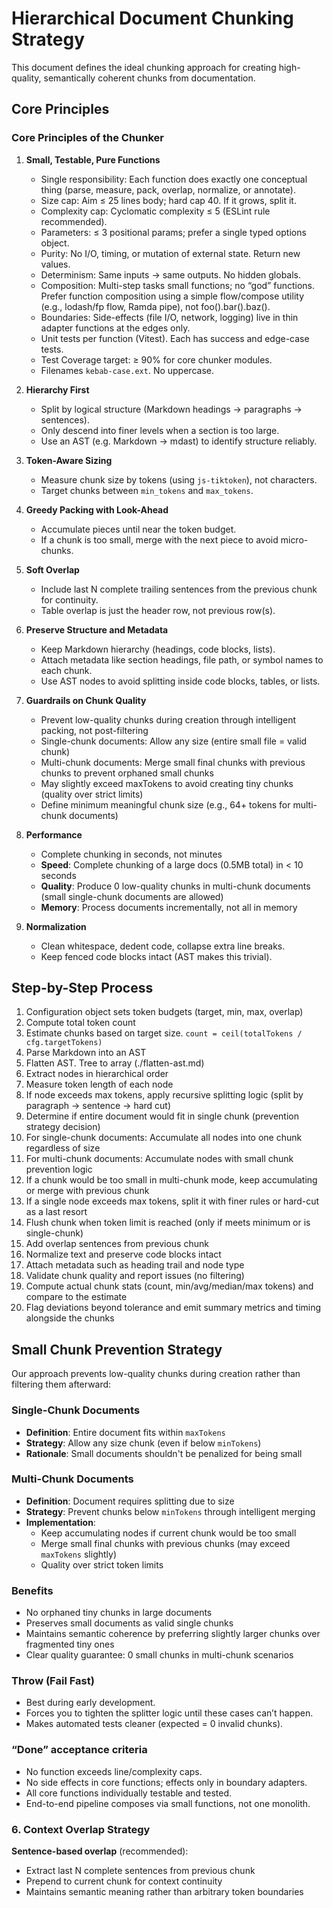 # Hierarchical Document Chunking Strategy

This document defines the ideal chunking approach for creating high-quality, semantically coherent chunks from documentation.

## Core Principles

### Core Principles of the Chunker

1. **Small, Testable, Pure Functions**
   * Single responsibility: Each function does exactly one conceptual thing (parse, measure, pack, overlap, normalize, or annotate).
   * Size cap: Aim ≤ 25 lines body; hard cap 40. If it grows, split it.
   * Complexity cap: Cyclomatic complexity ≤ 5 (ESLint rule recommended).
   * Parameters: ≤ 3 positional params; prefer a single typed options object.
   * Purity: No I/O, timing, or mutation of external state. Return new values.
   * Determinism: Same inputs → same outputs. No hidden globals.
   * Composition: Multi-step tasks small functions; no “god” functions. Prefer function composition using a simple flow/compose utility (e.g., lodash/fp flow, Ramda pipe), not foo().bar().baz().
   * Boundaries: Side-effects (file I/O, network, logging) live in thin adapter functions at the edges only.
   * Unit tests per function (Vitest). Each has success and edge-case tests.
   * Test Coverage target: ≥ 90% for core chunker modules.
   * Filenames `kebab-case.ext`. No uppercase.

2. **Hierarchy First**

   * Split by logical structure (Markdown headings → paragraphs → sentences).
   * Only descend into finer levels when a section is too large.
   * Use an AST (e.g. Markdown → mdast) to identify structure reliably.

3. **Token-Aware Sizing**

   * Measure chunk size by tokens (using `js-tiktoken`), not characters.
   * Target chunks between `min_tokens` and `max_tokens`.

4. **Greedy Packing with Look-Ahead**

   * Accumulate pieces until near the token budget.
   * If a chunk is too small, merge with the next piece to avoid micro-chunks.

5. **Soft Overlap**

   * Include last N complete trailing sentences from the previous chunk for continuity.
   * Table overlap is just the header row, not previous row(s).

6. **Preserve Structure and Metadata**

   * Keep Markdown hierarchy (headings, code blocks, lists).
   * Attach metadata like section headings, file path, or symbol names to each chunk.
   * Use AST nodes to avoid splitting inside code blocks, tables, or lists.

7. **Guardrails on Chunk Quality**
   * Prevent low-quality chunks during creation through intelligent packing, not post-filtering
   * Single-chunk documents: Allow any size (entire small file = valid chunk)
   * Multi-chunk documents: Merge small final chunks with previous chunks to prevent orphaned small chunks
   * May slightly exceed maxTokens to avoid creating tiny chunks (quality over strict limits)
   * Define minimum meaningful chunk size (e.g., 64+ tokens for multi-chunk documents)

8. **Performance**
   * Complete chunking in seconds, not minutes
   * **Speed**: Complete chunking of a large docs (0.5MB total) in < 10 seconds
   * **Quality**: Produce 0 low-quality chunks in multi-chunk documents (small single-chunk documents are allowed)
   * **Memory**: Process documents incrementally, not all in memory

9. **Normalization**
   * Clean whitespace, dedent code, collapse extra line breaks.
   * Keep fenced code blocks intact (AST makes this trivial).

## Step-by-Step Process

1. Configuration object sets token budgets (target, min, max, overlap)
2. Compute total token count
3. Estimate chunks based on target size. `count = ceil(totalTokens / cfg.targetTokens)`
4. Parse Markdown into an AST
4. Flatten AST. Tree to array (./flatten-ast.md)
5. Extract nodes in hierarchical order
6. Measure token length of each node
7. If node exceeds max tokens, apply recursive splitting logic (split by paragraph → sentence → hard cut)
7. Determine if entire document would fit in single chunk (prevention strategy decision)
8. For single-chunk documents: Accumulate all nodes into one chunk regardless of size
9. For multi-chunk documents: Accumulate nodes with small chunk prevention logic
10. If a chunk would be too small in multi-chunk mode, keep accumulating or merge with previous chunk
11. If a single node exceeds max tokens, split it with finer rules or hard-cut as a last resort
12. Flush chunk when token limit is reached (only if meets minimum or is single-chunk)
13. Add overlap sentences from previous chunk
14. Normalize text and preserve code blocks intact
15. Attach metadata such as heading trail and node type
16. Validate chunk quality and report issues (no filtering)
17. Compute actual chunk stats (count, min/avg/median/max tokens) and compare to the estimate
18. Flag deviations beyond tolerance and emit summary metrics and timing alongside the chunks

## Small Chunk Prevention Strategy

Our approach prevents low-quality chunks during creation rather than filtering them afterward:

### Single-Chunk Documents
- **Definition**: Entire document fits within `maxTokens`
- **Strategy**: Allow any size chunk (even if below `minTokens`)
- **Rationale**: Small documents shouldn't be penalized for being small

### Multi-Chunk Documents
- **Definition**: Document requires splitting due to size
- **Strategy**: Prevent chunks below `minTokens` through intelligent merging
- **Implementation**:
  - Keep accumulating nodes if current chunk would be too small
  - Merge small final chunks with previous chunks (may exceed `maxTokens` slightly)
  - Quality over strict token limits

### Benefits
- No orphaned tiny chunks in large documents
- Preserves small documents as valid single chunks
- Maintains semantic coherence by preferring slightly larger chunks over fragmented tiny ones
- Clear quality guarantee: 0 small chunks in multi-chunk scenarios

### Throw (Fail Fast)
* Best during early development.
* Forces you to tighten the splitter logic until these cases can’t happen.
* Makes automated tests cleaner (expected = 0 invalid chunks).

### “Done” acceptance criteria
* No function exceeds line/complexity caps.
* No side effects in core functions; effects only in boundary adapters.
* All core functions individually testable and tested.
* End-to-end pipeline composes via small functions, not one monolith.

### 6. **Context Overlap Strategy**
**Sentence-based overlap** (recommended):
- Extract last N complete sentences from previous chunk
- Prepend to current chunk for context continuity
- Maintains semantic meaning rather than arbitrary token boundaries
